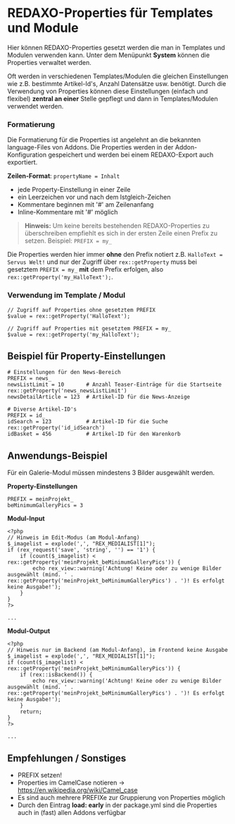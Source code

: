 
# REDAXO-Properties für Templates und Module

Hier können REDAXO-Properties gesetzt werden die man in Templates und Modulen verwenden kann.
Unter dem Menüpunkt **System** können die Properties verwaltet werden.

Oft werden in verschiedenen Templates/Modulen die gleichen Einstellungen wie z.B. bestimmte Artikel-Id's, Anzahl Datensätze usw. benötigt. Durch die Verwendung von Properties können diese Einstellungen (einfach und flexibel) **zentral an einer** Stelle gepflegt und dann in Templates/Modulen verwendet werden.

### Formatierung

Die Formatierung für die Properties ist angelehnt an die bekannten language-Files von Addons.
Die Properties werden in der Addon-Konfiguration gespeichert und werden bei einem REDAXO-Export auch exportiert.

**Zeilen-Format**: `propertyName = Inhalt`

* jede Property-Einstellung in einer Zeile
* ein Leerzeichen vor und nach dem Istgleich-Zeichen
* Kommentare beginnen mit '#' am Zeilenanfang
* Inline-Kommentare mit '#' möglich

> **Hinweis:**
Um keine bereits bestehenden REDAXO-Properties zu überschreiben empfiehlt es sich in der ersten Zeile einen Prefix zu setzen.
Beispiel: `PREFIX = my_`

Die Properties werden hier immer **ohne** den Prefix notiert z.B. `HalloText = Servus Welt!` und nur der Zugriff über `rex::getProperty` muss bei gesetztem `PREFIX = my_` **mit** dem Prefix erfolgen, also `rex::getProperty('my_HalloText');`.

### Verwendung im Template / Modul

```
// Zugriff auf Properties ohne gesetztem PREFIX
$value = rex::getProperty('HalloText');

// Zugriff auf Properties mit gesetztem PREFIX = my_
$value = rex::getProperty('my_HalloText');
```

## Beispiel für Property-Einstellungen

```
# Einstellungen für den News-Bereich
PREFIX = news_
newsListLimit = 10       # Anzahl Teaser-Einträge für die Startseite   rex::getProperty('news_newsListLimit')
newsDetailArticle = 123  # Artikel-ID für die News-Anzeige

# Diverse Artikel-ID's
PREFIX = id_
idSearch = 123           # Artikel-ID für die Suche                    rex::getProperty('id_idSearch')
idBasket = 456           # Artikel-ID für den Warenkorb
```

## Anwendungs-Beispiel

Für ein Galerie-Modul müssen mindestens 3 Bilder ausgewählt werden.

**Property-Einstellungen**

```
PREFIX = meinProjekt_
beMinimumGalleryPics = 3
```

**Modul-Input**

```
<?php
// Hinweis im Edit-Modus (am Modul-Anfang)
$_imagelist = explode(',', "REX_MEDIALIST[1]");
if (rex_request('save', 'string', '') == '1') {
    if (count($_imagelist) < rex::getProperty('meinProjekt_beMinimumGalleryPics')) {
        echo rex_view::warning('Achtung! Keine oder zu wenige Bilder ausgewählt (mind. ' . rex::getProperty('meinProjekt_beMinimumGalleryPics') . ')! Es erfolgt keine Ausgabe!');
    }
}
?>

...
```

**Modul-Output**

```
<?php
// Hinweis nur im Backend (am Modul-Anfang), im Frontend keine Ausgabe
$_imagelist = explode(',', "REX_MEDIALIST[1]");
if (count($_imagelist) < rex::getProperty('meinProjekt_beMinimumGalleryPics')) {
    if (rex::isBackend()) {
        echo rex_view::warning('Achtung! Keine oder zu wenige Bilder ausgewählt (mind. ' . rex::getProperty('meinProjekt_beMinimumGalleryPics') . ')! Es erfolgt keine Ausgabe!');
    }
    return;
}
?>

...
```

## Empfehlungen / Sonstiges

* PREFIX setzen!
* Properties im CamelCase notieren -> https://en.wikipedia.org/wiki/Camel_case
* Es sind auch mehrere PREFIXe zur Gruppierung von Properties möglich
* Durch den Eintrag **load: early** in der package.yml sind die Properties auch in (fast) allen Addons verfügbar